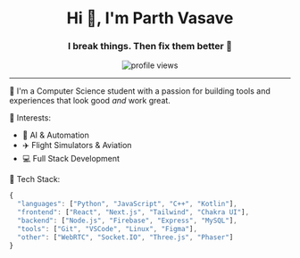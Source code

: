 <h1 align="center">Hi 👋, I'm Parth Vasave</h1>
<h3 align="center">I break things. Then fix them better 🚀</h3>

<p align="center">
  <img src="https://komarev.com/ghpvc/?username=omgwtfnotnow&label=Profile%20views&color=0e75b6&style=flat" alt="profile views" />
</p>

---

🧠 I'm a Computer Science student with a passion for building tools and experiences that look good *and* work great.

🎯 Interests:  
- 🧠 AI & Automation  
- ✈️ Flight Simulators & Aviation  
- 💻 Full Stack Development  

🧰 Tech Stack:
```js
{
  "languages": ["Python", "JavaScript", "C++", "Kotlin"],
  "frontend": ["React", "Next.js", "Tailwind", "Chakra UI"],
  "backend": ["Node.js", "Firebase", "Express", "MySQL"],
  "tools": ["Git", "VSCode", "Linux", "Figma"],
  "other": ["WebRTC", "Socket.IO", "Three.js", "Phaser"]
}
